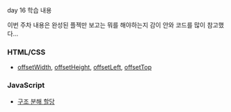 day 16 학습 내용

이번 주차 내용은 완성된 플젝만 보고는 뭐를 해야하는지 감이 안와 코드를 많이 참고했다...



### HTML/CSS

- [offsetWidth](https://developer.mozilla.org/en-US/docs/Web/API/HTMLElement/offsetWidth), [offsetHeight](https://developer.mozilla.org/en-US/docs/Web/API/HTMLElement/offsetHeight), [offsetLeft](https://developer.mozilla.org/en-US/docs/Web/API/HTMLElement/offsetLeft), [offsetTop](https://developer.mozilla.org/en-US/docs/Web/API/HTMLElement/offsetTop)

### JavaScript

- [구조 분해 할당](https://developer.mozilla.org/ko/docs/Web/JavaScript/Reference/Operators/Destructuring_assignment)
